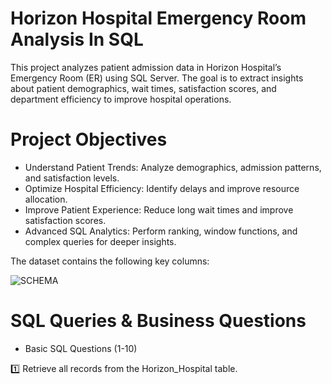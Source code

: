 # Horizon Hospital Emergency Room Analysis In SQL

This project analyzes patient admission data in Horizon Hospital’s Emergency Room (ER) using SQL Server. The goal is to extract insights about patient demographics, wait times, satisfaction scores, and department efficiency to improve hospital operations.

#  Project Objectives

- Understand Patient Trends: Analyze demographics, admission patterns, and satisfaction levels.
- Optimize Hospital Efficiency: Identify delays and improve resource allocation.
- Improve Patient Experience: Reduce long wait times and improve satisfaction scores.
- Advanced SQL Analytics: Perform ranking, window functions, and complex queries for deeper insights.

The dataset contains the following key columns:

![SCHEMA](https://github.com/user-attachments/assets/2ca2ded4-99b8-40b7-a666-d4ee4148d077)

# SQL Queries & Business Questions

- Basic SQL Questions (1-10)

1️⃣ Retrieve all records from the Horizon_Hospital table.
